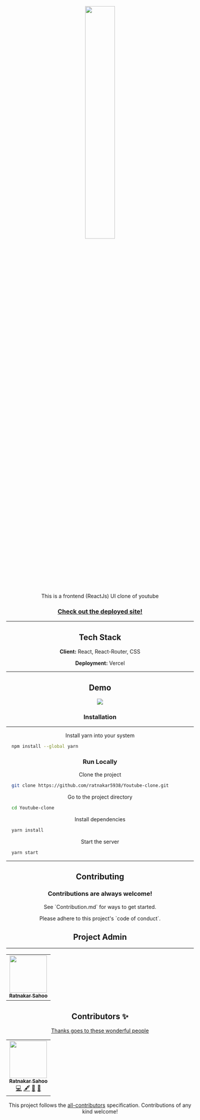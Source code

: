 <div align="center" >
<img src="https://res.cloudinary.com/ratnakar5938/image/upload/v1635237524/youtube-clone/youtube_uufnxp.png"  width="40%">
</div>

<p></p>
<p></p>
<p></p>
<p align="center">This is a frontend (ReactJs) UI clone of youtube</p>

<h3 align="center"><a href="https://youtube-clone-ratnakar5938.vercel.app/" target="_blank">Check out the deployed site!</a></h3>

---

<h2 align="center">Tech Stack</h2>

<p align="center"><b>Client:</b> React, React-Router, CSS</p>

<p align="center"><b>Deployment:</b> Vercel</p>

---

<h2 align="center">Demo</h2>

<div align="center">
  <img src="https://github.com/ratnakar5938/Youtube-clone/tree/master/public/assets/YouTube-Clone.gif" />
  <br>
</div>


<h3 align="center">Installation</h3>

---

<p align="center">Install yarn into your system</p>

```bash
  npm install --global yarn
```

<h3 align="center">Run Locally</h3>

<p align="center">Clone the project</p>

```bash
  git clone https://github.com/ratnakar5938/Youtube-clone.git
```

<p align="center">Go to the project directory</p>

```bash
  cd Youtube-clone
```

<p align="center">Install dependencies</p>

```bash
  yarn install
```

<p align="center">Start the server</p>

```bash
  yarn start
```
---

<h2 align="center">Contributing</h2>

<h3 align="center">Contributions are always welcome!</h3>

<p align="center">See `Contribution.md` for ways to get started.</p>

<p align="center">Please adhere to this project's `code of conduct`.</p>

<h2 align="center">Project Admin</h2>

---

<p align="center">
<table align="center">
  <tbody><tr>
     <td align="center"><a href="https://github.com/ratnakar5938"><img alt="" src="https://avatars.githubusercontent.com/ratnakar5938" width="100px;"><br><sub><b> Ratnakar Sahoo </b></sub></a><br></td> </a></td>
     </tbody>
     </table>

<h2 align="center">Contributors ✨</h2>

<p align="center"><a href="https://allcontributors.org/docs/en/emoji-key" target="_blank">Thanks goes to these wonderful people</a></p>

<!-- ALL-CONTRIBUTORS-LIST:START - Do not remove or modify this section -->
<!-- prettier-ignore-start -->
<!-- markdownlint-disable -->
<table>
  <tr>
    <td align="center"><a href="https://www.linkedin.com/in/ratnakar-sahoo-a78401135"><img src="https://avatars.githubusercontent.com/u/80893583?v=4?s=100" width="100px;" alt=""/><br /><sub><b>Ratnakar Sahoo</b></sub></a><br /><a href="https://github.com/ratnakar5938/Youtube-clone/commits?author=ratnakar5938" title="Code">💻</a> <a href="#content-ratnakar5938" title="Content">🖋</a> <a href="https://github.com/ratnakar5938/Youtube-clone/commits?author=ratnakar5938" title="Documentation">📖</a> <a href="#design-ratnakar5938" title="Design">🎨</a></td>
  </tr>
</table>

<!-- markdownlint-restore -->
<!-- prettier-ignore-end -->

<!-- ALL-CONTRIBUTORS-LIST:END -->

<p align="center">This project follows the <a href="https://github.com/all-contributors/all-contributors" target="_blank">all-contributors</a> specification. Contributions of any kind welcome!</p>